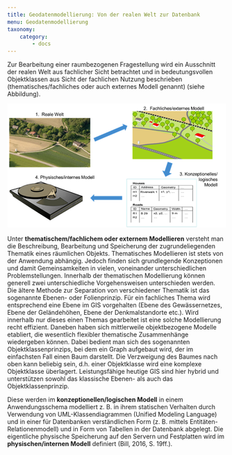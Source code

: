 ```yaml
---
title: Geodatenmodellierung: Von der realen Welt zur Datenbank
menu: Geodatenmodellierung
taxonomy:
    category:
        - docs
---
```

Zur Bearbeitung einer raumbezogenen Fragestellung wird ein Ausschnitt der realen Welt aus fachlicher Sicht betrachtet und in bedeutungsvollen Objektklassen aus Sicht der fachlichen Nutzung beschrieben (thematisches/fachliches oder auch externes Modell genannt) (siehe Abbildung).

![Modellierung](GIS13.png)

Unter **thematischem/fachlichem oder externem Modellieren** versteht man die Beschreibung, Bearbeitung und Speicherung der zugrundeliegenden Thematik eines räumlichen Objekts. Thematisches Modellieren ist stets von der Anwendung abhängig. Jedoch finden  sich grundlegende Konzeptionen und damit Gemeinsamkeiten in vielen, voneinander unterschiedlichen Problemstellungen. Innerhalb der thematischen Modellierung können generell zwei unterschiedliche Vorgehensweisen unterschieden werden. Die ältere Methode zur Separation von verschiedener Thematik ist das sogenannte Ebenen- oder Folienprinzip. Für ein fachliches Thema wird entsprechend eine Ebene im GIS vorgehalten (Ebene des Gewässernetzes, Ebene der Geländehöhen, Ebene der Denkmalstandorte etc.). Wird innerhalb nur dieses einen Themas gearbeitet ist eine solche Modellierung recht effizient. Daneben  haben sich mittlerweile objektbezogene Modelle etabliert, die wesentlich flexibler thematische Zusammenhänge wiedergeben können. Dabei bedient man sich des sogenannten Objektklassenprinzips, bei dem ein Graph aufgebaut wird, der im einfachsten Fall einen Baum darstellt. Die Verzweigung des Baumes nach oben kann beliebig sein, d.h. einer Objektklasse wird eine komplexe Objektklasse überlagert. Leistungsfähige heutige GIS sind hier hybrid und unterstützen sowohl das klassische Ebenen- als auch das Objektklassenprinzip.

Diese werden im **konzeptionellen/logischen Modell** in einem Anwendungsschema modelliert z. B. in ihrem statischen Verhalten durch Verwendung von UML-Klassendiagrammen (Unified Modeling Language) und in einer für Datenbanken verständlichen Form (z. B. mittels Entitäten-Relationenmodell) und in Form von Tabellen in der Datenbank abgelegt. Die eigentliche physische Speicherung auf den Servern und Festplatten wird im **physischen/internen Modell** definiert (Bill, 2016, S. 19ff.).
